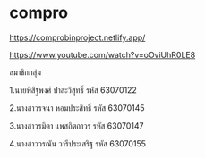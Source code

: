 # compro
https://comprobinproject.netlify.app/

https://www.youtube.com/watch?v=oOviUhR0LE8

สมาชิกกลุ่ม

1.นายพิสิฐพงศ์ ปาละวิสุทธิ์ รหัส 63070122

2.นางสาวรจนา หอมประสิทธิ์ รหัส 63070145

3.นางสาวรมิตา แพสถิตถาวร รหัส 63070147

4.นางสาววรณัน วารีประเสริฐ รหัส 63070155
